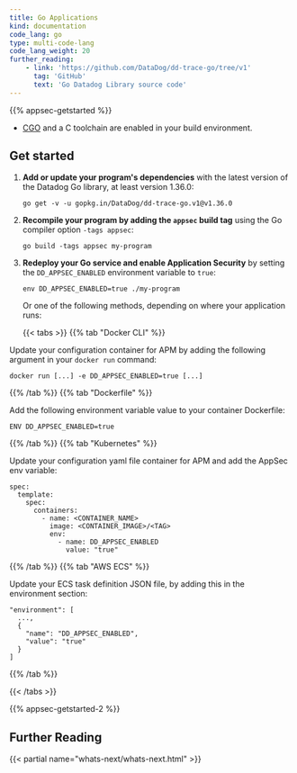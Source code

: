 ```yaml
---
title: Go Applications
kind: documentation
code_lang: go
type: multi-code-lang
code_lang_weight: 20
further_reading:
    - link: 'https://github.com/DataDog/dd-trace-go/tree/v1'
      tag: 'GitHub'
      text: 'Go Datadog Library source code'
---
```


{{% appsec-getstarted %}}
- [CGO][1] and a C toolchain are enabled in your build environment.

## Get started

1. **Add or update your program's dependencies** with the latest version of the Datadog Go library, at least version 1.36.0:
   ```
   go get -v -u gopkg.in/DataDog/dd-trace-go.v1@v1.36.0
   ```

2. **Recompile your program by adding the `appsec` build tag** using the Go compiler option `-tags appsec`:
   ```
   go build -tags appsec my-program
   ```

3. **Redeploy your Go service and enable Application Security** by setting the `DD_APPSEC_ENABLED` environment variable to `true`:
   ```
   env DD_APPSEC_ENABLED=true ./my-program
   ```
   Or one of the following methods, depending on where your application runs:

   {{< tabs >}}
{{% tab "Docker CLI" %}}

Update your configuration container for APM by adding the following argument in your `docker run` command: 

```
docker run [...] -e DD_APPSEC_ENABLED=true [...] 
```

{{% /tab %}}
{{% tab "Dockerfile" %}}

Add the following environment variable value to your container Dockerfile:

```
ENV DD_APPSEC_ENABLED=true
```

{{% /tab %}}
{{% tab "Kubernetes" %}}

Update your configuration yaml file container for APM and add the AppSec env variable:

```
spec:
  template:
    spec:
      containers:
        - name: <CONTAINER_NAME>
          image: <CONTAINER_IMAGE>/<TAG>
          env:
            - name: DD_APPSEC_ENABLED
              value: "true"
```

{{% /tab %}}
{{% tab "AWS ECS" %}}

Update your ECS task definition JSON file, by adding this in the  environment section:

```
"environment": [
  ...,
  {
    "name": "DD_APPSEC_ENABLED",
    "value": "true"
  }
]
```

{{% /tab %}}

{{< /tabs >}}

{{% appsec-getstarted-2 %}}


## Further Reading

{{< partial name="whats-next/whats-next.html" >}}

[1]: https://pkg.go.dev/cmd/cgo
